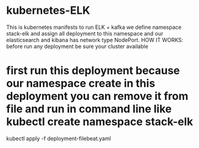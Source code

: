 # kubernetes-ELK
This is kubernetes manifests to run ELK + kafka 
we define namespace stack-elk and assign all deployment to this namespace and our elasticsearch and kibana has network type NodePort.
HOW IT WORKS:
before run any deployment be sure your cluster available
# first run this deployment because our namespace create in this deployment you can remove it from file and run in command line like kubectl create namespace stack-elk

kubectl apply -f deployment-filebeat.yaml

